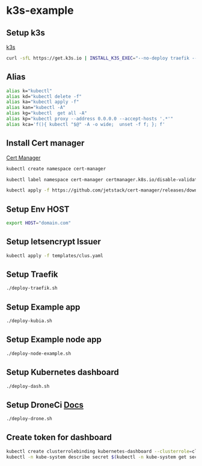 # k3s-example

## Setup k3s
[k3s](https://k3s.io/)
```bash
curl -sfL https://get.k3s.io | INSTALL_K3S_EXEC="--no-deploy traefik --tls-san='IPADDR' "  sh -
```

## Alias
```bash
alias k="kubectl"
alias kd="kubectl delete -f"
alias ka="kubectl apply -f"
alias kan="kubectl -A"
alias kg="kubectl  get all -A"
alias kp="kubectl proxy --address 0.0.0.0 --accept-hosts '.*'"
alias kca='f(){ kubectl "$@" -A -o wide;  unset -f f; }; f'

```
## Install Cert manager

[Cert Manager](https://docs.cert-manager.io/en/latest/getting-started/install/kubernetes.html)

```bash
kubectl create namespace cert-manager

kubectl label namespace cert-manager certmanager.k8s.io/disable-validation=true

kubectl apply -f https://github.com/jetstack/cert-manager/releases/download/v0.9.1/cert-manager.yaml

```
## Setup Env HOST
```bash
export HOST="domain.com"
```
## Setup letsencrypt Issuer
```bash
kubectl apply -f templates/clus.yaml
```
## Setup Traefik
```bash
./deploy-traefik.sh
```
## Setup Example app
```bash
./deploy-kubia.sh
```
## Setup Example node app
```bash
./deploy-node-example.sh
```
## Setup Kubernetes dashboard
```bash
./deploy-dash.sh
```
## Setup DroneCi [Docs](https://docs.drone.io/installation/github/kubernetes/)

```bash
./deploy-drone.sh
```
## Create token for dashboard
```bash
kubectl create clusterrolebinding kubernetes-dashboard --clusterrole=cluster-admin --serviceaccount=kube-system:kubernetes-dashboard
kubectl -n kube-system describe secret $(kubectl -n kube-system get secret | grep admin-user | awk '{print $1}')
```